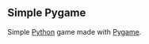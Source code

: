 ## Simple Pygame

Simple [Python](https://www.python.org/) game made with [Pygame](https://www.pygame.org/).